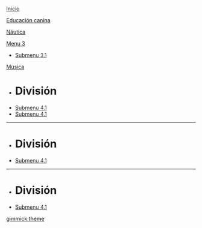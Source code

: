 
[Inicio](index.md)

[Educación canina](xiana_edu_canina.md)

[Náutica](enconstruccion.md)

[Menu 3]()

 * [Submenu 3.1](enconstruccion.md)


[Música]()

 * # División
 * [Submenu 4.1](enconstruccion.md)
 * [Submenu 4.1](enconstruccion.md)
 ----
 * # División
 * [Submenu 4.1](enconstruccion.md)
 ----
 * # División
 * [Submenu 4.1](enconstruccion.md)

[gimmick:theme](cyborg)

